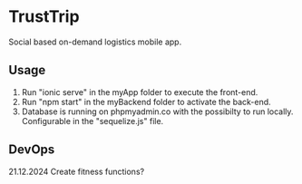 # TrustTrip

Social based on-demand logistics mobile app.

## Usage

1. Run "ionic serve" in the myApp folder to execute the front-end.
2. Run "npm start" in the myBackend folder to activate the back-end.
3. Database is running on phpmyadmin.co with the possibilty to run locally. Configurable in the "sequelize.js" file.

## DevOps
21.12.2024
Create fitness functions?